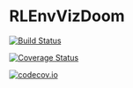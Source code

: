 # RLEnvVizDoom

[![Build Status](https://travis-ci.org/JuliaReinforcementLearning/RLEnvVizDoom.jl.svg?branch=master)](https://travis-ci.org/JuliaReinforcementLearning/RLEnvVizDoom.jl)

[![Coverage Status](https://coveralls.io/repos/JuliaReinforcementLearning/RLEnvVizDoom.jl/badge.svg?branch=master&service=github)](https://coveralls.io/github/JuliaReinforcementLearning/RLEnvVizDoom.jl?branch=master)

[![codecov.io](http://codecov.io/github/JuliaReinforcementLearning/RLEnvVizDoom.jl/coverage.svg?branch=master)](http://codecov.io/github/JuliaReinforcementLearning/RLEnvVizDoom.jl?branch=master)
